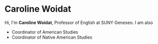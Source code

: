 # Caroline Woidat
Hi, I'm **Caroline Woidat**, Professor of English at SUNY Geneseo. I am also
- Coordinator of American Studies
- Coordinator of Native American Studies
